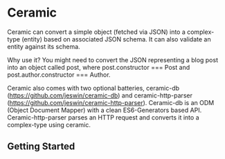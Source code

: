 Ceramic
=======
Ceramic can convert a simple object (fetched via JSON) into a complex-type (entity) based on associated JSON schema. It can also validate an entity against its schema. 

Why use it? You might need to convert the JSON representing a blog post into an object called post, where post.constructor === Post and post.author.constructor === Author. 

Ceramic also comes with two optional batteries, ceramic-db (https://github.com/jeswin/ceramic-db) and ceramic-http-parser (https://github.com/jeswin/ceramic-http-parser). Ceramic-db is an ODM (Object Document Mapper) with a clean ES6-Generators based API. Ceramic-http-parser parses an HTTP request and converts it into a complex-type using ceramic. 




Getting Started
---------------

